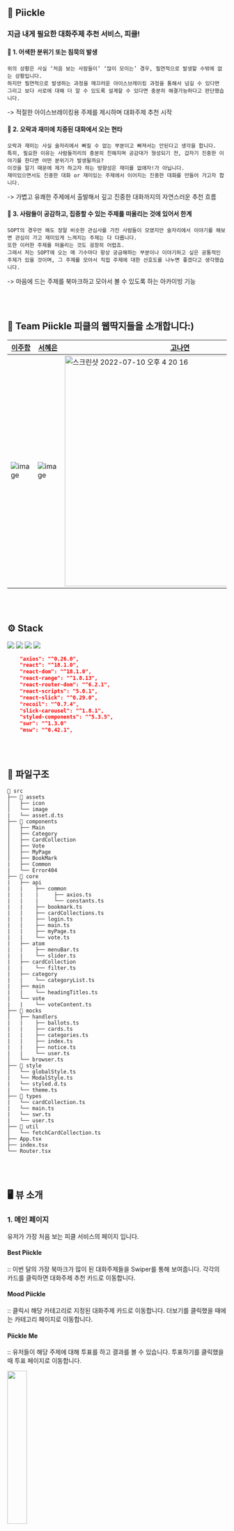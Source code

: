 ## 🥒 Piickle
### 지금 내게 필요한 대화주제 추천 서비스, 피클!

<aside>

#### 📍 1. 어색한 분위기 또는 침묵의 발생

  ```
  위의 상황은 사실 ‘처음 보는 사람들이’ ‘많이 모이는’ 경우, 필연적으로 발생할 수밖에 없는 상황입니다. 
  하지만 필연적으로 발생하는 과정을 매끄러운 아이스브레이킹 과정을 통해서 넘길 수 있다면 그리고 보다 서로에 대해 더 알 수 있도록 설계할 수 있다면 충분히 해결가능하다고 판단했습니다. 
  ```

  -> 적절한 아이스브레이킹용 주제를 제시하며 대화주제 추천 시작

#### 📍 2. 오락과 재미에 치중된 대화에서 오는 현타

  ```
  오락과 재미는 사실 술자리에서 빠질 수 없는 부분이고 빠져서는 안된다고 생각을 합니다.
  특히, 필요한 이유는 사람들끼리의 충분히 친해지며 공감대가 형성되기 전, 갑자기 진중한 이야기를 한다면 어떤 분위기가 발생될까요? 
  이것을 알기 때문에 제가 하고자 하는 방향성은 재미를 없애자!가 아닙니다. 
  재미있으면서도 진중한 대화 or 재미있는 주제에서 이어지는 진중한 대화를 만들어 가고자 합니다.
  ```

  -> 가볍고 유쾌한 주제에서 출발해서 깊고 진중한 대화까지의 자연스러운 추천 흐름

#### 📍 3. 사람들이 공감하고, 집중할 수 있는 주제를 떠올리는 것에 있어서 한계

  ```
  SOPT의 경우만 해도 정말 비슷한 관심사를 가진 사람들이 모였지만 술자리에서 이야기를 해보면 관심이 가고 재미있게 느껴지는 주제는 다 다릅니다. 
  또한 이러한 주제를 떠올리는 것도 굉장히 어렵죠. 
  그래서 저는 SOPT에 오는 매 기수마다 항상 궁금해하는 부분이나 이야기하고 싶은 공통적인 주제가 있을 것이며, 그 주제를 모아서 직접 주제에 대한 선호도를 나누면 좋겠다고 생각했습니다.
  ```

  -> 마음에 드는 주제를 북마크하고 모아서 볼 수 있도록 하는 아카이빙 기능

</aside>
<br /><br/>

## 👥 Team Piickle 피클의 웹딱지들을 소개합니다:)
|[이주함](https://github.com/joohaem)|[서혜은](https://github.com/henization)|[고나연](https://github.com/NYeonK?tab=overview&from=2022-07-01&to=2022-07-10)|[윤지영](https://github.com/NaveOWO)|
|------|------|------|------|
|![image](https://user-images.githubusercontent.com/87578512/178135117-a1c2c380-a63c-4435-990b-0fcb501820ba.png)|![image](https://user-images.githubusercontent.com/87578512/178135086-954a203e-ba6c-4c04-b7d1-7a02c13b1d09.png)|<img width="529" alt="스크린샷 2022-07-10 오후 4 20 16" src="https://user-images.githubusercontent.com/87578512/178135232-7d1b4068-d94f-49e2-8ac0-4c8ea8f9d266.png">|![image](https://user-images.githubusercontent.com/87578512/178135034-01f22b87-1f35-4a19-8359-b63874055e31.png)|

<br /><br/>

## ⚙️ Stack

<img src="https://img.shields.io/badge/TypeScript-3178C6?style=for-the-badge&logo=TypeScript&logoColor=white"> <img src="https://img.shields.io/badge/React-61DAFB?style=for-the-badge&logo=React&logoColor=white"> <img src="https://img.shields.io/badge/StoryBook-FF4785?style=for-the-badge&logo=StoryBook&logoColor=white"> <img src="https://img.shields.io/badge/StyledComponents-DB7093?style=for-the-badge&logo=StyledComponents&logoColor=white">
```json
    "axios": "^0.26.0",
    "react": "^18.1.0",
    "react-dom": "^18.1.0",
    "react-range": "^1.8.13",
    "react-router-dom": "^6.2.1",
    "react-scripts": "5.0.1",
    "react-slick": "^0.29.0",
    "recoil": "^0.7.4",
    "slick-carousel": "^1.8.1",
    "styled-components": "^5.3.5",
    "swr": "^1.3.0"
    "msw": "^0.42.1",
```

<br /><br/>

## 📂 파일구조
```
📂 src
├── 📂 assets
│   ├── icon
│   └── image
|   └── asset.d.ts
├── 📂 components
│   ├── Main
│   ├── Category
│   ├── CardCollection
│   ├── Vote
│   ├── MyPage
│   ├── BookMark
|   ├── Common
|   └── Error404
├── 📁 core
|   ├── api
|   |    ├── common
|   |    |     ├── axios.ts
|   |    |     └── constants.ts
|   |    ├── bookmark.ts
|   |    ├── cardCollections.ts
|   |    ├── login.ts
|   |    ├── main.ts
|   |    ├── myPage.ts
|   |    └── vote.ts
|   ├── atom
|   |    ├── menuBar.ts
|   |    └── slider.ts
|   ├── cardCollection
|   |    └── filter.ts
|   ├── category
|   |    └── categoryList.ts
|   ├── main
|   |    └── headingTitles.ts
|   └── vote
|   |    └── voteContent.ts
├── 📂 mocks
│   ├── handlers
|   |    ├── ballots.ts
|   |    ├── cards.ts
|   |    ├── categories.ts
|   |    ├── index.ts
|   |    ├── notice.ts
|   |    └── user.ts
│   └── browser.ts
├── 📂 style
│   └── globalStyle.ts
|   └── ModalStyle.ts
|   └── styled.d.ts
|   └── theme.ts
├── 📂 types
|   └── cardCollection.ts
|   └── main.ts
|   └── swr.ts
|   └── user.ts
├── 📂 util
│   └── fetchCardCollection.ts
├── App.tsx
├── index.tsx
└── Router.tsx

```
<br /><br/>
## 🖥 뷰 소개
### 1. 메인 페이지
유저가 가장 처음 보는 피클 서비스의 페이지 입니다.  

#### Best Piickle 
:: 이번 달의 가장 북마크가 많이 된 대화주제들을 Swiper를 통해 보여줍니다. 각각의 카드를 클릭하면 대화주제 추천 카드로 이동합니다.  
#### Mood Piickle 
:: 클릭시 해당 카테고리로 지정된 대화주제 카드로 이동합니다. 더보기를 클릭했을 때에는 카테고리 페이지로 이동합니다.  
#### Piickle Me 
:: 유저들이 해당 주제에 대해 투표를 하고 결과를 볼 수 있습니다. 투표하기를 클릭했을 때 투표 페이지로 이동합니다.

 <img src="https://user-images.githubusercontent.com/87578512/179968567-e5288e4a-718d-463d-a99d-ea939b2942b2.png" width="30%" />

<br /><br/>
### 2. 카드 슬라이더  
사용자에게 여러가지 대화주제를 추천해주는 페이지입니다.  
카드 슬라이더로 인터랙션이 이루어집니다.  
왼쪽 하단의 하트 버튼을 클릭하면 북마크가 되고, 오른쪽 하단의 <추천필터> 버튼을 클릭하면 사용자가 대화주제를 필터링할 수 있습니다.

 <div>
 <img src="https://user-images.githubusercontent.com/87578512/179973151-ad9b1617-c045-470f-8213-ecef66562ea8.png" width="45%" />  
 <img src="https://user-images.githubusercontent.com/87578512/180001955-3dfe66aa-d8d5-4a47-9f19-6b139afb7b20.png" width="25%" />  
 <img src="https://user-images.githubusercontent.com/87578512/179982012-d5e25761-47f3-4d0c-a3f7-689bf12cc3b0.png" width="25%" />
</div>

<br /><br/>
### 3. 투표 페이지  
사용자들이 여러가지 대화주제애 대해서 의견을 공유할 수 있는 기능입니다.  
투표페이지로 이동했을 때, 로그인이 되어있지 않은 사용자는 투표하기 버튼을 통해 로그인 유도Modal을 띄워주고,  
로그인이 되어있는 사용자에게는 투표를 하고 결과페이지를 볼 수 있게 합니다.

<div>
 <img src="https://user-images.githubusercontent.com/87578512/179976921-1fb9ef6d-5895-4938-9f9a-3207e8e3b2d9.png" width="30%" />    
 <img src="https://user-images.githubusercontent.com/87578512/179974135-d71cb0a3-10cb-4d77-ade5-94bca026f755.png" width="30%" />  
</div>

<br /><br/>
### 4. Menu Bar  
메인페이지에서 오른쪽 상단 버튼을 클릭하면 나타나는 Bar입니다.  
마이페이지 / 로그인페이지 / 대화주제 추천카드 / 카테고리 페이지 / 투표 페이지로 이동할 수 있습니다.

 <img src="https://user-images.githubusercontent.com/87578512/179977148-50a4a2fc-e5d3-4e09-8564-d045ea913454.png" width="30%" /> 

<br /><br/>
### 5. 카테고리 페이지  
같은 카테고리의 대화주제를 카드로 묶어서 사용자에게 보여주는 페이지 입니다.

 <img src="https://user-images.githubusercontent.com/87578512/179981944-b3c1b59d-a37c-49dd-89c8-86f514f6c13e.png" width="30%" /> 

<br /><br/>
### 6. 마이 페이지
 마이페이지에서는 프로필 수정과, 내가 북마크한 대화주제들을 볼 수 있습니다.  

 <img src="https://user-images.githubusercontent.com/87578512/179983101-4656c414-504f-4971-b44b-c59c80dcf6dd.png" width="30%" /> 

<br /><br/>
### 7. 북마크 리스트  
 마이페이지에서 <카드 모아보기> 버튼을 클릭했을 때 이동할 수 있는 페이지입니다. 내가 북마크한 대화주제들이 리스트형식으로 보여집니다.

 <img src="https://user-images.githubusercontent.com/87578512/179982571-679e22ef-8ab7-40f8-934b-db9c67c3efde.png" width="30%" /> 

<br /><br/>
### 8. 닉네임 수정 페이지
 닉네임 모달창을 통해 닉네임을 수정할 수 있습니다.

<div>
 <img src="https://user-images.githubusercontent.com/87578512/179985636-4c9442ff-2b18-45fc-ac4a-7a19c90fd1f1.png" width="30%" />   
 <img src="https://user-images.githubusercontent.com/87578512/179985661-367bd54f-119f-46a0-91c0-917c3d13510c.png" width="30%" /> 
</div>

<br /><br/>
### 9. 로그인 유도 Modal
 로그인을 하지 않을 사용자가 로그인이 필요한 기능을 선택했을 때 로그인 모달창을 띄웁니다.

 <img src="https://user-images.githubusercontent.com/87578512/179991396-1a5baa7c-d1dc-4de9-8295-6f6c64d40745.png" width="30%" /> 

<br /><br/>
### 9. 로그인 페이지
 로그인을 할 수 있는 페이지 입니다.

<div>
 <img src="https://user-images.githubusercontent.com/87578512/179992075-63fe8aed-145c-4752-af6d-35ad76d0414b.png" width="30%" />   
 <img src="https://user-images.githubusercontent.com/87578512/179992083-abc9d940-b75d-4698-a9c3-240713afdfe0.png" width="30%" /> 
</div>
